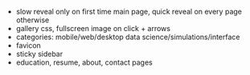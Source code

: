 * slow reveal only on first time main page, quick reveal on every page otherwise
* gallery css, fullscreen image on click + arrows
* categories: mobile/web/desktop data science/simulations/interface
* favicon
* sticky sidebar
* education, resume, about, contact pages